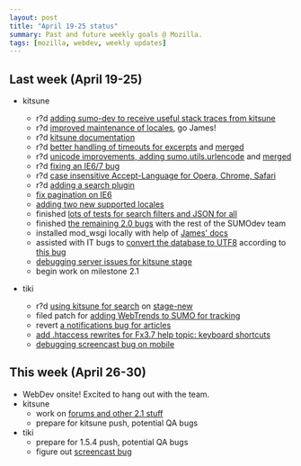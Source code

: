 ```yaml
--- 
layout: post
title: "April 19-25 status"
summary: Past and future weekly goals @ Mozilla.
tags: [mozilla, webdev, weekly updates]
---
```


## Last week (April 19-25)
* kitsune
	* r?d [adding sumo-dev to receive useful stack traces from kitsune](http://github.com/jsocol/kitsune/commit/03b9b540b96968dda4bffacb0f6abdee351e9b12)
	* r?d [improved maintenance of locales](http://github.com/jsocol/kitsune/commit/a5ceb6974a03a8f0487c58a56baf9ed88c1a3701), go James!
	* r?d [kitsune documentation](http://github.com/jsocol/kitsune/commit/79847afa23ee9a3ff3200949824463e6d50e9bf2)
	* r?d [better handling of timeouts for excerpts](http://github.com/jsocol/kitsune/commit/97fe787bae6592360e7603dc6440b4db729126de) and [merged](http://github.com/jsocol/kitsune/commit/29d2134f6d0d5ca22e0bbdcf6832c21aea9ee00a)
	* r?d [unicode improvements, adding sumo.utils.urlencode](http://github.com/jsocol/kitsune/commit/32be0335fd22876379e9716e0df88ffc953fc151) and [merged](http://github.com/jsocol/kitsune/commit/633d0166c9bf65fc35886ad05c038f5f74058448)
	* r?d [fixing an IE6/7 bug](http://github.com/jsocol/kitsune/commit/23f586b285d3c63b842dd643623ce2491f1a3b87)
	* r?d [case insensitive Accept-Language for Opera, Chrome, Safari](http://github.com/jsocol/kitsune/commit/e9aa5d2f87e163917ad339c0d6c06fc0b58625c2)
	* r?d [adding a search plugin](http://github.com/jsocol/kitsune/commit/4464b2033a4c5ce079034dabdafed808e0bcfc51)
	* [fix pagination on IE6](http://github.com/jsocol/kitsune/commit/633d0166c9bf65fc35886ad05c038f5f74058448)
	* [adding two new supported locales](http://github.com/jsocol/kitsune/commit/b2563c4dffcf2515d23f7f861600fc01cb0578da)
	* finished [lots of tests for search filters and JSON for all](https://bugzilla.mozilla.org/show_bug.cgi?id=555251)
	* finished [the remaining 2.0 bugs](https://bugzilla.mozilla.org/buglist.cgi?quicksearch=ALL+product%3Asupport+milestone%3A2.0) with the rest of the SUMOdev team
	* installed mod_wsgi locally with help of [James' docs](http://github.com/jsocol/kitsune/blob/development/docs/wsgi.rst)
	* assisted with IT bugs to [convert the database to UTF8](https://bugzilla.mozilla.org/show_bug.cgi?id=559997) according to [this bug](https://bugzilla.mozilla.org/show_bug.cgi?id=554210)
	* [debugging server issues for kitsune stage](https://bugzilla.mozilla.org/show_bug.cgi?id=559109)
	* begin work on milestone 2.1
* tiki

	* r?d [using kitsune for search](https://bugzilla.mozilla.org/show_bug.cgi?id=556672) on [stage-new](http://support-stage-new.mozilla.com/)
	* filed patch for [adding WebTrends to SUMO for tracking](https://bugzilla.mozilla.org/show_bug.cgi?id=558105)
	* revert [a notifications bug for articles](https://bugzilla.mozilla.org/show_bug.cgi?id=558828)
	* [add .htaccess rewrites for Fx3.7 help topic: keyboard shortcuts](https://bugzilla.mozilla.org/show_bug.cgi?id=519927)
	* [debugging screencast bug on mobile](https://bugzilla.mozilla.org/show_bug.cgi?id=554781)

## This week (April 26-30)
* WebDev onsite! Excited to hang out with the team.
* kitsune
	* work on [forums and other 2.1 stuff](https://bugzilla.mozilla.org/buglist.cgi?type1-0-0=substring&query_format=advanced&field0-0-0=product&value1-0-0=2.1&type0-0-0=substring&value0-0-0=support&field1-0-0=target_milestone&target_milestone=2.1&product=support.mozilla.com)
	* prepare for kitsune push, potential QA bugs
* tiki
	* prepare for 1.5.4 push, potential QA bugs
	* figure out [screencast bug](https://bugzilla.mozilla.org/show_bug.cgi?id=554781)

